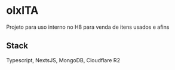 # olxITA
Projeto para uso interno no H8 para venda de itens usados e afins

## Stack
Typescript, NextsJS, MongoDB, Cloudflare R2